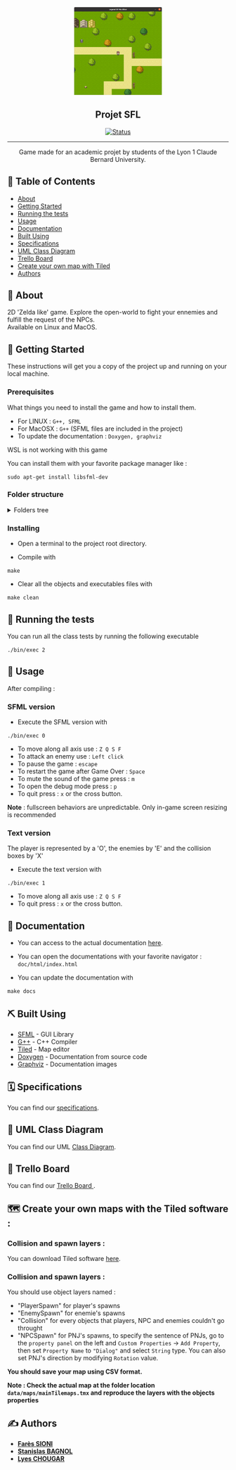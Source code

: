 <p align="center">
  <a href="" rel="noopener">
 <img width=200px height=200px src="image.png" alt="Project logo"></a>
</p>

<h2 align="center">Projet SFL</h2>

<div align="center">

[![Status](https://img.shields.io/badge/status-active-success.svg)]()


</div>

---

<p align="center"> Game made for an academic projet by students of the Lyon 1 Claude Bernard University.
    <br> 

</p>

## 📝 Table of Contents

- [About](#about)
- [Getting Started](#getting_started)
- [Running the tests](#tests)
- [Usage](#usage)
- [Documentation](#documentation)
- [Built Using](#built_using)
- [Specifications](#specifications)
- [UML Class Diagram](#diagram)
- [Trello Board](#trello)
- [Create your own map with Tiled](#map)
- [Authors](#authors)


## 🧐 About <a name = "about"></a>

2D 'Zelda like' game. Explore the open-world to fight your ennemies and fulfill the request of the NPCs. <br> Available on Linux and MacOS. 


## 🏁 Getting Started <a name = "getting_started"></a>

These instructions will get you a copy of the project up and running on your local machine.


### Prerequisites

What things you need to install the game and how to install them.

- For LINUX : `G++, SFML` 
- For MacOSX : `G++` (SFML files are included in the project)
- To update the documentation : `Doxygen, graphviz`

WSL is not working with this game

You can install them with your favorite package manager like :
```
sudo apt-get install libsfml-dev 
```

### Folder structure
<details>
<summary>Folders tree</summary>

```
├── bin
│
├── data
│   ├── fonts
│   ├── maps
│   ├── sounds
│   └── textures
│
├── doc
│   ├── html
│   │   └── index.html
│   └── sfl.doxy
│
├── extern
│   └── SFML
│
├── image.png
│
├── Makefile
│
├── obj
│
├── README.md
│
└── src
    ├── Core
    │   ├── Entity
    │   ├── Game.cpp
    │   ├── Game.h
    │   ├── Map
    │   └── StateManager
    │
    ├── main.cpp
    │
    ├── SFML
    │
    └── txt
```
</details>

### Installing

- Open a terminal to the project root directory.

- Compile with 
```
make
```  

- Clear all the objects and executables files with
```
make clean
``` 


## 🔧 Running the tests <a name = "tests"></a>

You can run all the class tests by running the following executable

```
./bin/exec 2
``` 


## 🎈 Usage <a name="usage"></a>

After compiling :


### SFML version
- Execute the SFML version with
```
./bin/exec 0
``` 

- To move along all axis use : `Z Q S F`
- To attack an enemy use : `Left click`
- To pause the game : `escape`
- To restart the game after Game Over : `Space`
- To mute the sound of the game press : `m`
- To open the debug mode press : `p`
- To quit press : `x` or the cross button.

<b>Note</b> : fullscreen behaviors are unpredictable. Only in-game screen resizing is recommended


### Text version

The player is represented by a 'O', the enemies by 'E' and the collision boxes by 'X'

- Execute the text version with
```
./bin/exec 1
``` 

- To move along all axis use : `Z Q S F`
- To quit press : `x` or the cross button.


## 📘 Documentation <a name = "documentation"></a>

- You can access to the actual documentation [here](http://safa.pages.univ-lyon1.fr/projet-sfl/index.html).

- You can open the documentations with your favorite navigator : `doc/html/index.html`

- You can update the documentation with 
```
make docs
```


## ⛏️ Built Using <a name = "built_using"></a>

- [SFML](https://www.sfml-dev.org/index-fr.php) - GUI Library
- [G++](https://gcc.gnu.org/) - C++ Compiler
- [Tiled](https://www.mapeditor.org/) - Map editor
- [Doxygen](https://www.doxygen.nl/index.html) - Documentation from source code
- [Graphviz](https://graphviz.org/) - Documentation images


## 🗓️ Specifications <a name="specifications"></a>
You can find our [specifications](https://docs.google.com/document/d/1M3ReGvUai9tsUhxqgG_X2tHgvNp70VFRoiY18aw6FXw/edit#heading=h.z6ne0og04bp5).


## 🔄 UML Class Diagram <a name="diagram"></a>
You can find our UML [Class Diagram](https://app.diagrams.net/?state=%7B%22ids%22:%5B%221cDj2nZ69OLlIY6NArtj_65bF8BKCwmA5%22%5D,%22action%22:%22open%22,%22userId%22:%22101499938783679469280%22,%22resourceKeys%22:%7B%7D%7D).


## 📌 Trello Board <a name="trello"></a>
You can find our [Trello Board ](https://trello.com/b/tu5E8z0s/projet-sfl).


## 🗺️ Create your own maps with the Tiled software : <a name="map"></a>
### Collision and spawn layers :
You can download Tiled software [here](https://www.mapeditor.org/).

### Collision and spawn layers :
You should use object layers named :
- "PlayerSpawn" for player's spawns
- "EnemySpawn" for enemie's spawns
- "Collision" for every objects that players, NPC and enemies couldn't go throught
- "NPCSpawn" for PNJ's spawns, to specify the sentence of PNJs, go to the `property panel` on the left and `Custom Properties` -> `Add Property`, then set `Property Name` to `"Dialog"` and select `String` type. You can also set PNJ's direction by modifying `Rotation` value. 

<strong>You should save your map using CSV format.<strong>

<b>Note</b> : Check the actual map at the folder location `data/maps/mainTilemaps.tmx` and reproduce the layers with the objects properties 



## ✍️ Authors <a name = "authors"></a>

- [Farès SIONI](https://forge.univ-lyon1.fr/p1907037)
- [Stanislas BAGNOL](https://forge.univ-lyon1.fr/p1909886)
- [Lyes CHOUGAR](https://forge.univ-lyon1.fr/p1925126)


